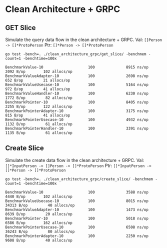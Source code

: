 # Clean Architecture + GRPC

## GET Slice

Simulate the query data flow in the clean architecture + GRPC.
Val: `[]Person -> []*ProtoPerson`
Ptr: `[]*Person -> []*ProtoPerson`

```
go test -bench=. ./clean_architecture_grpc/get_slice/ -benchmem -count=1 -benchtime=100x
```

```
BenchmarkValue-10                    100              8915 ns/op            2092 B/op        102 allocs/op
BenchmarkValueAdapter-10             100              2698 ns/op             652 B/op         21 allocs/op
BenchmarkValueUsecase-10             100              5164 ns/op             972 B/op         41 allocs/op
BenchmarkValueHandler-10             100              6230 ns/op            1772 B/op         82 allocs/op
BenchmarkPointer-10                  100              8405 ns/op            2255 B/op        122 allocs/op
BenchmarkPointerAdapter-10           100              3175 ns/op             815 B/op         41 allocs/op
BenchmarkPointerUsecase-10           100              4932 ns/op            1132 B/op         61 allocs/op
BenchmarkPointerHandler-10           100              3391 ns/op            1135 B/op         61 allocs/op
```

## Create Slice

Simulate the create data flow in the clean architecture + GRPC.
Val: `[]*InputPerson -> []Person -> []*ProtoPerson`
Ptr: `[]*InputPerson -> []*Person -> []*ProtoPerson`

```
go test -bench=. ./clean_architecture_grpc/create_slice/ -benchmem -count=1 -benchtime=100x
```

```
BenchmarkValue-10                    100              3588 ns/op            4440 B/op        102 allocs/op
BenchmarkValueUsecase-10             100              8015 ns/op           34313 B/op         40 allocs/op
BenchmarkValueAdapter-10             100              1473 ns/op            8639 B/op         20 allocs/op
BenchmarkPointer-10                  100              5018 ns/op            6586 B/op        162 allocs/op
BenchmarkPointerUsecase-10           100              6508 ns/op           36243 B/op         80 allocs/op
BenchmarkPointerAdapter-10           100              2250 ns/op            9608 B/op         40 allocs/op
```